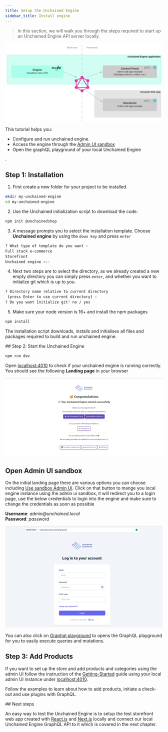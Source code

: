 ```yaml
---
title: Setup the Unchained Engine
sidebar_title: Install engine
---
```


> In this section, we will walk you through the steps required to start up an Unchained Engine API server locally.

![diagram](../images/Unchained_Ecosystem.png)

This tutorial helps you:

- Configure and run unchained engine.
- Access the engine through the [Admin UI sandbox](https://sandbox-v2.unchained.shop/log-in)
- Open the graphQL playground of your local Unchained Engine

.

## Step 1: Installation

1. First create a new folder for your project to be installed.

```bash
mkdir my-unchained-engine
cd my-unchained-engine
```

2. Use the Unchained initialization script to download the code.

```bash
npm init @unchainedshop
```

3. A message prompts you to select the installation template. Choose **Unchained engine** by using the `down key` and press `enter`

```bash
? What type of template do you want ›
Full stack e-commerce
Storefront
Unchained engine <--
```

4. Next two steps are to select the directory, as we already created a new empty directory you can simply press `enter`, and whether you want to initialize git which is up to you.

```bash
? Directory name relative to current directory
 (press Enter to use current directory) ›
? Do you want Initialize git? no / yes
```

5. Make sure your node version is 16+ and install the npm packages

```bash
npm install
```

The installation script downloads, installs and initialises all files and packages required to build and run unchained engine.

## Step 2: Start the Unchained Engine

```bash
npm run dev
```

Open [localhost:4010](http://localhost:4010) to check if your unchained engine is running correctly. You should see the following **Landing page** in your browser 

![diagram](../images/getting-started/engin_intro.png)

## Open Admin UI sandbox
On the initial landing page there are various options you can choose including [Use sandbox Admin UI](https://sandbox-v2.unchained.shop/log-in). Click on that button to mange you local engine instance using the admin ui sandbox, it will redirect you to a login page, use the below credentials to login into the engine and make sure to change the credentials as soon as possible

**Username**: _admin@unchained.local_<br />
**Password**: _password_

![diagram](../images/getting-started/sandbox-login.png)

You can also click on [Graphql playground](http://localhost:4010/graphql) to opens the GraphQL playground for you to easily execute queries and mutations.

## Step 3: Add Products

If you want to set up the store and add products and categories using the admin UI follow the instruction of the [Getting-Started](../getting-started/engine-controlpanel) guide using your local admin UI instance under [localhost:4010](http://localhost:4010).

Follow the examples to learn about how to add products, initiate a check-out and use plugins with GraphQL.

## Next steps

An easy way to test the Unchained Engine is to setup the test storefront web app created with [React.js](https://reactjs.org/) and [Next.js](https://nextjs.org/) locally and connect our local Unchained Engine GraphQL API to it which is covered in the next chapter.
